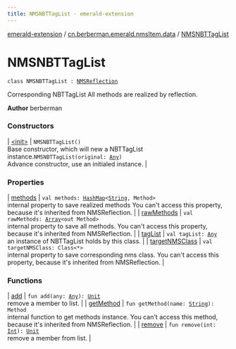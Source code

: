 ```yaml
---
title: NMSNBTTagList - emerald-extension
---
```


[emerald-extension](../../index.html) / [cn.berberman.emerald.nmsItem.data](../index.html) / [NMSNBTTagList](.)

# NMSNBTTagList

`class NMSNBTTagList : `[`NMSReflection`](../../cn.berberman.emerald.nms-item/-n-m-s-reflection/index.html)

Corresponding NBTTagList
All methods are realized by reflection.

**Author**
berberman

### Constructors

| [&lt;init&gt;](-init-.html) | `NMSNBTTagList()`<br>Base constructor, which will new a NBTTagList instance.`NMSNBTTagList(original: `[`Any`](https://kotlinlang.org/api/latest/jvm/stdlib/kotlin/-any/index.html)`)`<br>Advance constructor, use an initialed instance. |

### Properties

| [methods](methods.html) | `val methods: `[`HashMap`](https://kotlinlang.org/api/latest/jvm/stdlib/kotlin.collections/-hash-map/index.html)`<`[`String`](https://kotlinlang.org/api/latest/jvm/stdlib/kotlin/-string/index.html)`, Method>`<br>internal property to save realized methods You can't access this property, because it's inherited from NMSReflection. |
| [rawMethods](raw-methods.html) | `val rawMethods: `[`Array`](https://kotlinlang.org/api/latest/jvm/stdlib/kotlin/-array/index.html)`<out Method>`<br>internal property to save all methods. You can't access this property, because it's inherited from NMSReflection. |
| [tagList](tag-list.html) | `val tagList: `[`Any`](https://kotlinlang.org/api/latest/jvm/stdlib/kotlin/-any/index.html)<br>an instance of NBTTagList holds by this class. |
| [targetNMSClass](target-n-m-s-class.html) | `val targetNMSClass: Class<*>`<br>internal property to save corresponding nms class.     You can't access this property, because it's inherited from NMSReflection. |

### Functions

| [add](add.html) | `fun add(any: `[`Any`](https://kotlinlang.org/api/latest/jvm/stdlib/kotlin/-any/index.html)`): `[`Unit`](https://kotlinlang.org/api/latest/jvm/stdlib/kotlin/-unit/index.html)<br>remove a member to list. |
| [getMethod](get-method.html) | `fun getMethod(name: `[`String`](https://kotlinlang.org/api/latest/jvm/stdlib/kotlin/-string/index.html)`): Method`<br>internal function to get methods instance.     You can't access this method, because it's inherited from NMSReflection. |
| [remove](remove.html) | `fun remove(int: `[`Int`](https://kotlinlang.org/api/latest/jvm/stdlib/kotlin/-int/index.html)`): `[`Unit`](https://kotlinlang.org/api/latest/jvm/stdlib/kotlin/-unit/index.html)<br>remove a member from list. |

